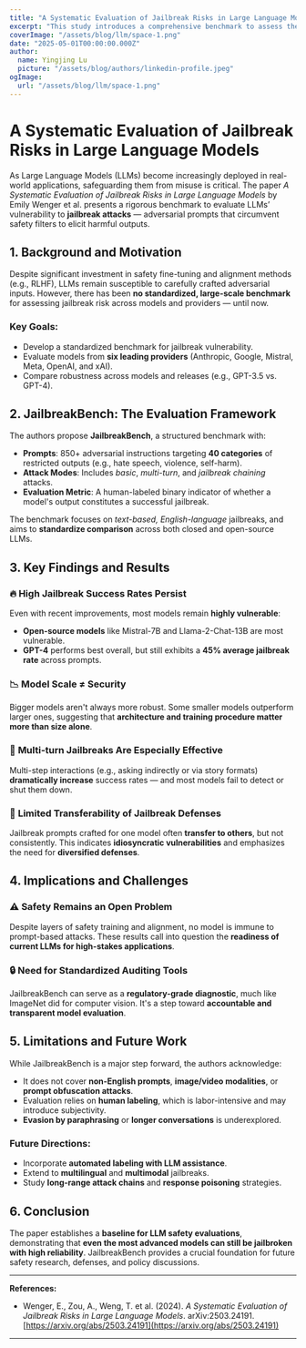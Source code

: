 ```yaml
---
title: "A Systematic Evaluation of Jailbreak Risks in Large Language Models"
excerpt: "This study introduces a comprehensive benchmark to assess the vulnerability of LLMs to jailbreak attacks, revealing their persistent weaknesses despite increasing safety efforts."
coverImage: "/assets/blog/llm/space-1.png"
date: "2025-05-01T00:00:00.000Z"
author:
  name: Yingjing Lu
  picture: "/assets/blog/authors/linkedin-profile.jpeg"
ogImage:
  url: "/assets/blog/llm/space-1.png"
---
```


# A Systematic Evaluation of Jailbreak Risks in Large Language Models

As Large Language Models (LLMs) become increasingly deployed in real-world applications, safeguarding them from misuse is critical. The paper *A Systematic Evaluation of Jailbreak Risks in Large Language Models* by Emily Wenger et al. presents a rigorous benchmark to evaluate LLMs’ vulnerability to **jailbreak attacks** — adversarial prompts that circumvent safety filters to elicit harmful outputs.

## 1. **Background and Motivation**

Despite significant investment in safety fine-tuning and alignment methods (e.g., RLHF), LLMs remain susceptible to carefully crafted adversarial inputs. However, there has been **no standardized, large-scale benchmark** for assessing jailbreak risk across models and providers — until now.

### Key Goals:
- Develop a standardized benchmark for jailbreak vulnerability.
- Evaluate models from **six leading providers** (Anthropic, Google, Mistral, Meta, OpenAI, and xAI).
- Compare robustness across models and releases (e.g., GPT-3.5 vs. GPT-4).

## 2. **JailbreakBench: The Evaluation Framework**

The authors propose **JailbreakBench**, a structured benchmark with:
- **Prompts**: 850+ adversarial instructions targeting **40 categories** of restricted outputs (e.g., hate speech, violence, self-harm).
- **Attack Modes**: Includes *basic*, *multi-turn*, and *jailbreak chaining* attacks.
- **Evaluation Metric**: A human-labeled binary indicator of whether a model's output constitutes a successful jailbreak.

The benchmark focuses on *text-based, English-language* jailbreaks, and aims to **standardize comparison** across both closed and open-source LLMs.

## 3. **Key Findings and Results**

### 🔥 **High Jailbreak Success Rates Persist**
Even with recent improvements, most models remain **highly vulnerable**:
- **Open-source models** like Mistral-7B and Llama-2-Chat-13B are most vulnerable.
- **GPT-4** performs best overall, but still exhibits a **45% average jailbreak rate** across prompts.

### 📉 **Model Scale ≠ Security**
Bigger models aren't always more robust. Some smaller models outperform larger ones, suggesting that **architecture and training procedure matter more than size alone**.

### 🤖 **Multi-turn Jailbreaks Are Especially Effective**
Multi-step interactions (e.g., asking indirectly or via story formats) **dramatically increase** success rates — and most models fail to detect or shut them down.

### 🔁 **Limited Transferability of Jailbreak Defenses**
Jailbreak prompts crafted for one model often **transfer to others**, but not consistently. This indicates **idiosyncratic vulnerabilities** and emphasizes the need for **diversified defenses**.

## 4. **Implications and Challenges**

### ⚠️ Safety Remains an Open Problem
Despite layers of safety training and alignment, no model is immune to prompt-based attacks. These results call into question the **readiness of current LLMs for high-stakes applications**.

### 🔒 Need for Standardized Auditing Tools
JailbreakBench can serve as a **regulatory-grade diagnostic**, much like ImageNet did for computer vision. It's a step toward **accountable and transparent model evaluation**.

## 5. **Limitations and Future Work**

While JailbreakBench is a major step forward, the authors acknowledge:
- It does not cover **non-English prompts**, **image/video modalities**, or **prompt obfuscation attacks**.
- Evaluation relies on **human labeling**, which is labor-intensive and may introduce subjectivity.
- **Evasion by paraphrasing** or **longer conversations** is underexplored.

### Future Directions:
- Incorporate **automated labeling with LLM assistance**.
- Extend to **multilingual** and **multimodal** jailbreaks.
- Study **long-range attack chains** and **response poisoning** strategies.

## 6. **Conclusion**

The paper establishes a **baseline for LLM safety evaluations**, demonstrating that **even the most advanced models can still be jailbroken with high reliability**. JailbreakBench provides a crucial foundation for future safety research, defenses, and policy discussions.

---

**References:**

- Wenger, E., Zou, A., Weng, T. et al. (2024). *A Systematic Evaluation of Jailbreak Risks in Large Language Models*. arXiv:2503.24191. [https://arxiv.org/abs/2503.24191](https://arxiv.org/abs/2503.24191)

---
